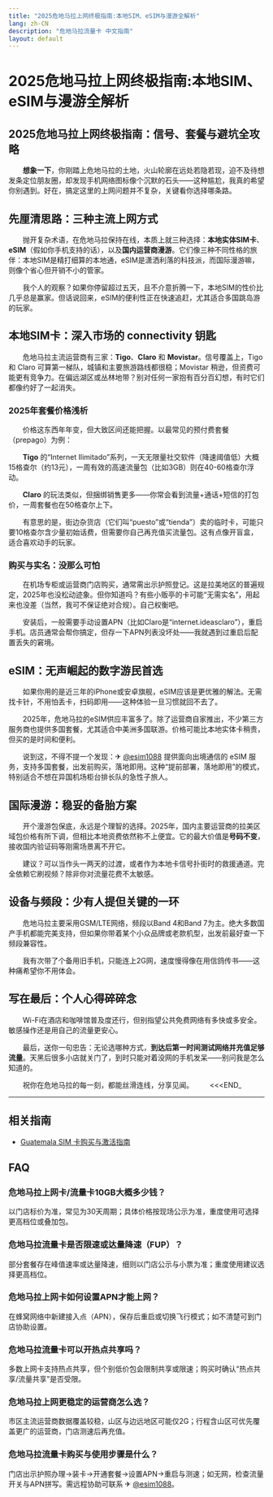 ```yaml
---
title: "2025危地马拉上网终极指南:本地SIM、eSIM与漫游全解析"
lang: zh-CN
description: "危地马拉流量卡 中文指南"
layout: default
---
```

# 2025危地马拉上网终极指南:本地SIM、eSIM与漫游全解析

## 2025危地马拉上网终极指南：信号、套餐与避坑全攻略

　　**想象一下**，你刚踏上危地马拉的土地，火山轮廓在远处若隐若现，迫不及待想发条定位朋友圈，却发现手机网络图标像个沉默的石头——这种尴尬，我真的希望你别遇到。好在，搞定这里的上网问题并不复杂，关键看你选择哪条路。

## 先厘清思路：三种主流上网方式

　　抛开复杂术语，在危地马拉保持在线，本质上就三种选择：**本地实体SIM卡**、**eSIM**（假如你手机支持的话），以及**国内运营商漫游**。它们像三种不同性格的旅伴：本地SIM是精打细算的本地通，eSIM是潇洒利落的科技派，而国际漫游嘛，则像个省心但开销不小的管家。

　　我个人的观察？如果你停留超过五天，且不介意折腾一下，本地SIM的性价比几乎总是赢家。但话说回来，eSIM的便利性正在快速追赶，尤其适合多国跳岛游的玩家。

## 本地SIM卡：深入市场的 connectivity 钥匙

　　危地马拉主流运营商有三家：**Tigo**、**Claro** 和 **Movistar**。信号覆盖上，Tigo 和 Claro 可算第一梯队，城镇和主要旅游路线都很稳；Movistar 稍逊，但资费可能更有竞争力。在偏远湖区或丛林地带？别对任何一家抱有百分百幻想，有时它们都像约好了一起消失。

### 2025年套餐价格浅析

　　价格这东西年年变，但大致区间还能把握。以最常见的预付费套餐（prepago）为例：

　　**Tigo** 的“Internet Ilimitado”系列，一天无限量社交软件（降速阈值低）大概15格查尔（约13元），一周有效的高速流量包（比如3GB）则在40-60格查尔浮动。

　　**Claro** 的玩法类似，但捆绑销售更多——你常会看到流量+通话+短信的打包价，一周套餐也在50格查尔上下。

　　有意思的是，街边杂货店（它们叫“puesto”或“tienda”）卖的临时卡，可能只要10格查尔含少量初始话费，但需要你自己再充值买流量包。这有点像开盲盒，适合喜欢动手的玩家。

### 购买与实名：没那么可怕

　　在机场专柜或运营商门店购买，通常需出示护照登记。这是拉美地区的普遍规定，2025年也没松动迹象。但你知道吗？有些小贩亭的卡可能“无需实名”，用起来也没差（当然，我可不保证绝对合规）。自己权衡吧。

　　安装后，一般需要手动设置APN（比如Claro是“internet.ideasclaro”），重启手机。店员通常会帮你搞定，但存一下APN列表没坏处——我就遇到过重启后配置丢失的窘境。

## eSIM：无声崛起的数字游民首选

　　如果你用的是近三年的iPhone或安卓旗舰，eSIM应该是更优雅的解法。无需找卡针，不用怕丢卡，扫码即用——这种体验一旦习惯就回不去了。

　　2025年，危地马拉的eSIM供应丰富多了。除了运营商自家推出，不少第三方服务商也提供多国套餐，尤其适合中美洲多国联游。价格可能比本地实体卡稍贵，但买的是时间和便利。

　　说到这，不得不提一个发现：✈ [@esim1088](https://t.me/s/esim1088) 提供面向出境通信的 eSIM 服务，支持多国套餐，出发前购买，落地即用。这种“提前部署，落地即用”的模式，特别适合不想在异国机场柜台排长队的急性子旅人。

## 国际漫游：稳妥的备胎方案

　　开个漫游包保底，永远是个理智的选择。2025年，国内主要运营商的拉美区域包价格有所下调，但相比本地资费依然称不上便宜。它的最大价值是**号码不变**，接收国内验证码等刚需场景离不开它。

　　建议？可以当作头一两天的过渡，或者作为本地卡信号扑街时的救援通道。完全依赖它刷视频？除非你对流量花费不太敏感。

## 设备与频段：少有人提但关键的一环

　　危地马拉主要采用GSM/LTE网络，频段以Band 4和Band 7为主。绝大多数国产手机都能完美支持，但如果你带着某个小众品牌或老款机型，出发前最好查一下频段兼容性。

　　我有次带了个备用旧手机，只能连上2G网，速度慢得像在用信鸽传书——这种痛希望你不用体会。

## 写在最后：个人心得碎碎念

　　Wi-Fi在酒店和咖啡馆普及度还行，但别指望公共免费网络有多快或多安全。敏感操作还是用自己的流量更安心。

　　最后，送你一句忠告：无论选哪种方式，**到达后第一时间测试网络并充值足够流量**。天黑后很多小店就关门了，到时只能对着没网的手机发呆——别问我是怎么知道的。

　　祝你在危地马拉的每一刻，都能丝滑连线，分享见闻。
　　<<<END_

<!-- crosslink -->
---

## 相关指南

- [Guatemala SIM 卡购买与激活指南](https://faciylike.github.io/guatemala-sim-guides)

<!-- BEGIN_GUATEMALA_FAQ -->
## FAQ

### 危地马拉上网卡/流量卡10GB大概多少钱？
以门店标价为准，常见为30天周期；具体价格按现场公示为准，重度使用可选择更高档位或叠加包。

### 危地马拉流量卡是否限速或达量降速（FUP）？
部分套餐存在峰值速率或达量降速，细则以门店公示与小票为准；重度使用建议选择更高档位。

### 危地马拉上网卡如何设置APN才能上网？
在蜂窝网络中新建接入点（APN），保存后重启或切换飞行模式；如不清楚可到门店协助设置。

### 危地马拉流量卡可以开热点共享吗？
多数上网卡支持热点共享，但个别低价包会限制共享或限速；购买时确认“热点共享/流量共享”是否受限。

### 危地马拉上网更稳定的运营商怎么选？
市区主流运营商数据覆盖较稳，山区与边远地区可能仅2G；行程含山区可优先覆盖更广的运营商，门店测速后再充值。

### 危地马拉流量卡购买与使用步骤是什么？
门店出示护照办理→装卡→开通套餐→设置APN→重启与测速；如无网，检查流量开关与APN拼写。需远程协助可联系 ✈ [@esim1088](https://t.me/s/esim1088)。

<script type="application/ld+json">
{"@context": "https://schema.org", "@type": "FAQPage", "mainEntity": [{"@type": "Question", "name": "危地马拉上网卡/流量卡10GB大概多少钱？", "acceptedAnswer": {"@type": "Answer", "text": "以门店标价为准，常见为30天周期；具体价格按现场公示为准，重度使用可选择更高档位或叠加包。"}}, {"@type": "Question", "name": "危地马拉流量卡是否限速或达量降速（FUP）？", "acceptedAnswer": {"@type": "Answer", "text": "部分套餐存在峰值速率或达量降速，细则以门店公示与小票为准；重度使用建议选择更高档位。"}}, {"@type": "Question", "name": "危地马拉上网卡如何设置APN才能上网？", "acceptedAnswer": {"@type": "Answer", "text": "在蜂窝网络中新建接入点（APN），保存后重启或切换飞行模式；如不清楚可到门店协助设置。"}}, {"@type": "Question", "name": "危地马拉流量卡可以开热点共享吗？", "acceptedAnswer": {"@type": "Answer", "text": "多数上网卡支持热点共享，但个别低价包会限制共享或限速；购买时确认“热点共享/流量共享”是否受限。"}}, {"@type": "Question", "name": "危地马拉上网更稳定的运营商怎么选？", "acceptedAnswer": {"@type": "Answer", "text": "市区主流运营商数据覆盖较稳，山区与边远地区可能仅2G；行程含山区可优先覆盖更广的运营商，门店测速后再充值。"}}, {"@type": "Question", "name": "危地马拉流量卡购买与使用步骤是什么？", "acceptedAnswer": {"@type": "Answer", "text": "门店出示护照办理→装卡→开通套餐→设置APN→重启与测速；如无网，检查流量开关与APN拼写。需远程协助可联系 ✈ @esim1088。"}}]}
</script>
<!-- END_GUATEMALA_FAQ -->
